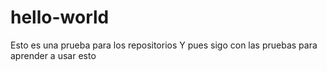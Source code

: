 # hello-world
Esto es una prueba para los repositorios
Y pues sigo con las pruebas para aprender a usar esto
